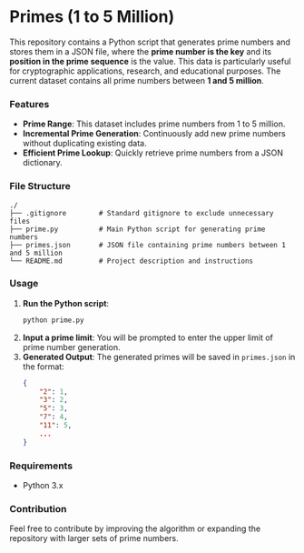 
# Primes (1 to 5 Million)

This repository contains a Python script that generates prime numbers and stores them in a JSON file, where the **prime number is the key** and its **position in the prime sequence** is the value. This data is particularly useful for cryptographic applications, research, and educational purposes. The current dataset contains all prime numbers between **1 and 5 million**.

### Features
- **Prime Range**: This dataset includes prime numbers from 1 to 5 million.
- **Incremental Prime Generation**: Continuously add new prime numbers without duplicating existing data.
- **Efficient Prime Lookup**: Quickly retrieve prime numbers from a JSON dictionary.
  
### File Structure
```
./
├── .gitignore        # Standard gitignore to exclude unnecessary files
├── prime.py          # Main Python script for generating prime numbers
├── primes.json       # JSON file containing prime numbers between 1 and 5 million
└── README.md         # Project description and instructions
```

### Usage
1. **Run the Python script**:
    ```bash
    python prime.py
    ```
2. **Input a prime limit**: You will be prompted to enter the upper limit of prime number generation.
3. **Generated Output**: The generated primes will be saved in `primes.json` in the format:
    ```json
    {
        "2": 1,
        "3": 2,
        "5": 3,
        "7": 4,
        "11": 5,
        ...
    }
    ```

### Requirements
- Python 3.x

### Contribution
Feel free to contribute by improving the algorithm or expanding the repository with larger sets of prime numbers.

